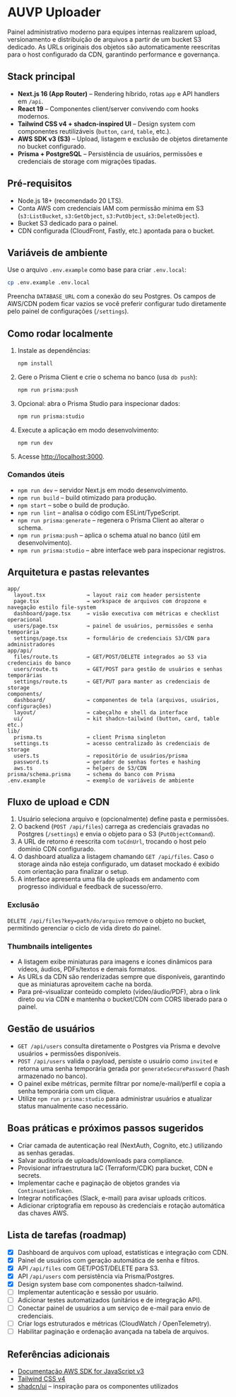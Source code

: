 # AUVP Uploader

Painel administrativo moderno para equipes internas realizarem upload, versionamento e distribuição de arquivos a partir de um bucket S3 dedicado. As URLs originais dos objetos são automaticamente reescritas para o host configurado da CDN, garantindo performance e governança.

## Stack principal

- **Next.js 16 (App Router)** – Rendering híbrido, rotas `app` e API handlers em `/api`.
- **React 19** – Componentes client/server convivendo com hooks modernos.
- **Tailwind CSS v4 + shadcn-inspired UI** – Design system com componentes reutilizáveis (`button`, `card`, `table`, etc.).
- **AWS SDK v3 (S3)** – Upload, listagem e exclusão de objetos diretamente no bucket configurado.
- **Prisma + PostgreSQL** – Persistência de usuários, permissões e credenciais de storage com migrações tipadas.

## Pré-requisitos

- Node.js 18+ (recomendado 20 LTS).
- Conta AWS com credenciais IAM com permissão mínima em S3 (`s3:ListBucket`, `s3:GetObject`, `s3:PutObject`, `s3:DeleteObject`).
- Bucket S3 dedicado para o painel.
- CDN configurada (CloudFront, Fastly, etc.) apontada para o bucket.

## Variáveis de ambiente

Use o arquivo `.env.example` como base para criar `.env.local`:

```bash
cp .env.example .env.local
```

Preencha `DATABASE_URL` com a conexão do seu Postgres. Os campos de AWS/CDN podem ficar vazios se você preferir configurar tudo diretamente pelo painel de configurações (`/settings`).

## Como rodar localmente

1. Instale as dependências:
   ```bash
   npm install
   ```
2. Gere o Prisma Client e crie o schema no banco (usa `db push`):
   ```bash
   npm run prisma:push
   ```
3. Opcional: abra o Prisma Studio para inspecionar dados:
   ```bash
   npm run prisma:studio
   ```
4. Execute a aplicação em modo desenvolvimento:
   ```bash
   npm run dev
   ```
5. Acesse [http://localhost:3000](http://localhost:3000).

### Comandos úteis

- `npm run dev` – servidor Next.js em modo desenvolvimento.
- `npm run build` – build otimizado para produção.
- `npm start` – sobe o build de produção.
- `npm run lint` – analisa o código com ESLint/TypeScript.
- `npm run prisma:generate` – regenera o Prisma Client ao alterar o schema.
- `npm run prisma:push` – aplica o schema atual no banco (útil em desenvolvimento).
- `npm run prisma:studio` – abre interface web para inspecionar registros.

## Arquitetura e pastas relevantes

```
app/
  layout.tsx             → layout raiz com header persistente
  page.tsx               → workspace de arquivos com dropzone e navegação estilo file-system
  dashboard/page.tsx     → visão executiva com métricas e checklist operacional
  users/page.tsx         → painel de usuários, permissões e senha temporária
  settings/page.tsx      → formulário de credenciais S3/CDN para administradores
app/api/
  files/route.ts         → GET/POST/DELETE integrados ao S3 via credenciais do banco
  users/route.ts         → GET/POST para gestão de usuários e senhas temporárias
  settings/route.ts      → GET/PUT para manter as credenciais de storage
components/
  dashboard/             → componentes de tela (arquivos, usuários, configurações)
  layout/                → cabeçalho e shell da interface
  ui/                    → kit shadcn-tailwind (button, card, table etc.)
lib/
  prisma.ts              → client Prisma singleton
  settings.ts            → acesso centralizado às credenciais de storage
  users.ts               → repositório de usuários/prisma
  password.ts            → gerador de senhas fortes e hashing
  aws.ts                 → helpers de S3/CDN
prisma/schema.prisma     → schema do banco com Prisma
.env.example             → exemplo de variáveis de ambiente
```

## Fluxo de upload e CDN

1. Usuário seleciona arquivo e (opcionalmente) define pasta e permissões.
2. O backend (`POST /api/files`) carrega as credenciais gravadas no Postgres (`/settings`) e envia o objeto para o S3 (`PutObjectCommand`).
3. A URL de retorno é reescrita com `toCdnUrl`, trocando o host pelo domínio CDN configurado.
4. O dashboard atualiza a listagem chamando `GET /api/files`. Caso o storage ainda não esteja configurado, um dataset mockado é exibido com orientação para finalizar o setup.
5. A interface apresenta uma fila de uploads em andamento com progresso individual e feedback de sucesso/erro.

### Exclusão

`DELETE /api/files?key=path/do/arquivo` remove o objeto no bucket, permitindo gerenciar o ciclo de vida direto do painel.

### Thumbnails inteligentes

- A listagem exibe miniaturas para imagens e ícones dinâmicos para vídeos, áudios, PDFs/textos e demais formatos.
- As URLs da CDN são renderizadas sempre que disponíveis, garantindo que as miniaturas aproveitem cache na borda.
- Para pré-visualizar conteúdo completo (vídeo/áudio/PDF), abra o link direto ou via CDN e mantenha o bucket/CDN com CORS liberado para o painel.

## Gestão de usuários

- `GET /api/users` consulta diretamente o Postgres via Prisma e devolve usuários + permissões disponíveis.
- `POST /api/users` valida o payload, persiste o usuário como `invited` e retorna uma senha temporária gerada por `generateSecurePassword` (hash armazenado no banco).
- O painel exibe métricas, permite filtrar por nome/e-mail/perfil e copia a senha temporária com um clique.
- Utilize `npm run prisma:studio` para administrar usuários e atualizar status manualmente caso necessário.

## Boas práticas e próximos passos sugeridos

- Criar camada de autenticação real (NextAuth, Cognito, etc.) utilizando as senhas geradas.
- Salvar auditoria de uploads/downloads para compliance.
- Provisionar infraestrutura IaC (Terraform/CDK) para bucket, CDN e secrets.
- Implementar cache e paginação de objetos grandes via `ContinuationToken`.
- Integrar notificações (Slack, e-mail) para avisar uploads críticos.
- Adicionar criptografia em repouso às credenciais e rotação automática das chaves AWS.

## Lista de tarefas (roadmap)

- [x] Dashboard de arquivos com upload, estatísticas e integração com CDN.
- [x] Painel de usuários com geração automática de senha e filtros.
- [x] API `/api/files` com GET/POST/DELETE para S3.
- [x] API `/api/users` com persistência via Prisma/Postgres.
- [x] Design system base com componentes shadcn-tailwind.
- [ ] Implementar autenticação e sessão por usuário.
- [ ] Adicionar testes automatizados (unitários e de integração API).
- [ ] Conectar painel de usuários a um serviço de e-mail para envio de credenciais.
- [ ] Criar logs estruturados e métricas (CloudWatch / OpenTelemetry).
- [ ] Habilitar paginação e ordenação avançada na tabela de arquivos.

## Referências adicionais

- [Documentação AWS SDK for JavaScript v3](https://docs.aws.amazon.com/AWSJavaScriptSDK/v3/latest/index.html)
- [Tailwind CSS v4](https://tailwindcss.com/docs)
- [shadcn/ui](https://ui.shadcn.com/) – inspiração para os componentes utilizados
